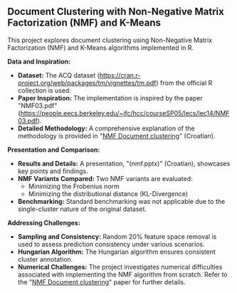 ## Document Clustering with Non-Negative Matrix Factorization (NMF) and K-Means

This project explores document clustering using Non-Negative Matrix Factorization (NMF) and K-Means algorithms implemented in R.

**Data and Inspiration:**

* **Dataset:** The ACQ dataset (https://cran.r-project.org/web/packages/tm/vignettes/tm.pdf) from the official R collection is used.
* **Paper Inspiration:** The implementation is inspired by the paper "NMF03.pdf" (https://people.eecs.berkeley.edu/~jfc/hcc/courseSP05/lecs/lec14/NMF03.pdf).
* **Detailed Methodology:** A comprehensive explanation of the methodology is provided in "[NMF Document clustering](Doc_clustering.pdf)" (Croatian).

**Presentation and Comparison:**

* **Results and Details:** A presentation, "(nmf.pptx)" (Croatian), showcases key points and findings.
* **NMF Variants Compared:** Two NMF variants are evaluated:
    * Minimizing the Frobenius norm
    * Minimizing the distributional distance (KL-Divergence)
* **Benchmarking:** Standard benchmarking was not applicable due to the single-cluster nature of the original dataset.

**Addressing Challenges:**

* **Sampling and Consistency:** Random 20% feature space removal is used to assess prediction consistency under various scenarios.
* **Hungarian Algorithm:** The Hungarian algorithm ensures consistent cluster annotation.
* **Numerical Challenges:** The project investigates numerical difficulties associated with implementing the NMF algorithm from scratch. Refer to the "[NMF Document clustering](Doc_clustering.pdf)" paper for further details.

